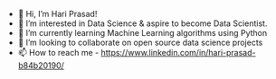 - 👋 Hi, I’m Hari Prasad!
- 👀 I’m interested in Data Science & aspire to become Data Scientist.
- 🌱 I’m currently learning Machine Learning algorithms using Python
- 💞️ I’m looking to collaborate on open source data science projects
- 📫 How to reach me - https://www.linkedin.com/in/hari-prasad-b84b20190/

<!---
HariPrasad-1999/HariPrasad-1999 is a ✨ special ✨ repository because its `README.md` (this file) appears on your GitHub profile.
You can click the Preview link to take a look at your changes.
--->
